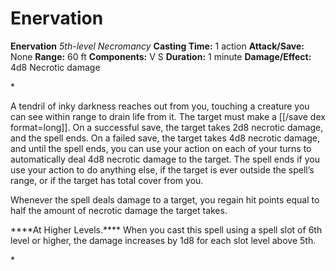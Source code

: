 # Enervation

**Enervation**
_5th-level Necromancy_
**Casting Time:** 1 action
**Attack/Save:** None
**Range:** 60 ft
**Components:** V S
**Duration:** 1 minute
**Damage/Effect:** 4d8 Necrotic damage

*<p class="Core-Styles_Core-Body">A tendril of inky darkness reaches out from you, touching a creature you can see within range to drain life from it. The target must make a [[/save dex format=long]]. On a successful save, the target takes 2d8 necrotic damage, and the spell ends. On a failed save, the target takes 4d8 necrotic damage, and until the spell ends, you can use your action on each of your turns to automatically deal 4d8 necrotic damage to the target. The spell ends if you use your action to do anything else, if the target is ever outside the spell’s range, or if the target has total cover from you.</p>
<p class="Core-Styles_Core-Body">Whenever the spell deals damage to a target, you regain hit points equal to half the amount of necrotic damage the target takes.</p>
<p class="Core-Styles_Core-Body"><span class="Serif-Character-Style_Inline-Subhead-Serif">****At Higher Levels.**** </span>When you cast this spell using a spell slot of 6th level or higher, the damage increases by 1d8 for each slot level above 5th.</p>*